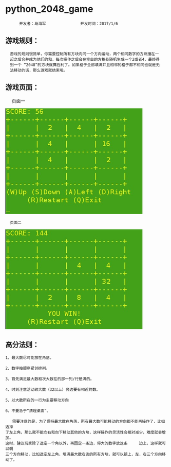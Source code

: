 # python_2048_game

          开发者：马海军               开发时间：2017/1/6

## 游戏规则：

      游戏的规则很简单，你需要控制所有方块向同一个方向运动，两个相同数字的方块撞在一
      起之后合并成为他们的和，每次操作之后会在空白的方格处随机生成一个2或者4，最终得
      到一个 “2048”的方块就算胜利了。如果格子全部填满并且相邻的格子都不相同也就是无
      法移动的话，那么游戏就结束啦。

## 游戏页面：

      页面一

![游戏页面](https://github.com/HaijunMa/python_2048_game/blob/master/1.jpg)

      页面二
      
![游戏页面](https://github.com/HaijunMa/python_2048_game/blob/master/2.jpg)

## 高分法则：

    1、最大数尽可能放在角落。

    2、数字按顺序紧邻排列。

    3、首先满足最大数和次大数在的那一列/行是满的。

    4、时刻注意活动较大数（32以上）旁边要有相近的数。

    5、以大数所在的一行为主要移动方向

    6、不要急于“清理桌面”。

       需要注意的是，为了保持最大数在角落，所有最大数可能移动的方向都不能再操作了，比如选择
    了左上角，那么就不能向右和向下移动其他的方块，这样操作的灵活性会相对减少，难度就会增加。
    这时，建议玩家除了选定一个角以外，再固定一条边，将大的数字放这条     边上，这样就可以朝
    三个方向移动，比如选定左上角，填满最大数右边的所有方块，就可以朝上，左，右三个方向移动了。
